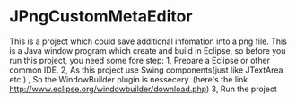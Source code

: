 # JPngCustomMetaEditor

This is a project which could save additional infomation into a png file.
This is a Java window program which create and build in Eclipse, so before
you run this project, you need some fore step:
1, Prepare a Eclipse or other common IDE.
2, As this project use Swing components(just like JTextArea etc.) , So 
the WindowBuilder plugin is nessecery.
(here's the link http://www.eclipse.org/windowbuilder/download.php)
3, Run the project

